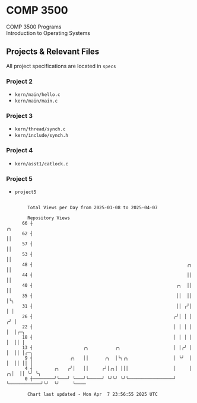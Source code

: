 # COMP 3500
COMP 3500 Programs  
Introduction to Operating Systems  
## Projects & Relevant Files
All project specifications are located in `specs`
### Project 2
- `kern/main/hello.c`
- `kern/main/main.c`
### Project 3
- `kern/thread/synch.c`
- `kern/include/synch.h`
### Project 4
- `kern/asst1/catlock.c`
### Project 5
- `project5`

```

        Total Views per Day from 2025-01-08 to 2025-04-07

        Repository Views
      66 ┼                                                                           ╭╮
      62 ┤                                                                           ││
      57 ┤                                                                           ││
      53 ┤                                                                           ││
      48 ┤                                                          ╭╮               ││
      44 ┤                                                          ││               ││
      40 ┤                                                      ╭╮  ││               ││
      35 ┤                                                      ││  ││               │╰╮
      31 ┤                                                      ││ ╭╯│               │ │
      26 ┤                                                     ╭╯│ │ │              ╭╯ │
      22 ┤                                                     │ │ │ │              │  │╭─╮
      18 ┤                                                     │ │ │ │              │  ││ │
      13 ┤                   ╭╮          ╭╮                    │ │╭╯ │              │  ││ │╭─╮
       9 ┤              ╭╮   ││      ╭╮  │╰╮╭╮                 │ ╰╯  │              │  ││ ││ │
       4 ┤        ╭╮   ╭╯│   ││     ╭╯│╭╮│ │││                 │     │            ╭╮│  ││ ╰╯ ╰╮
       0 ┼────────╯╰───╯ ╰───╯╰─────╯ ╰╯╰╯ ╰╯╰─────────────────╯     ╰────────────╯╰╯  ╰╯     ╰────

        Chart last updated - Mon Apr  7 23:56:55 2025 UTC
        
```
